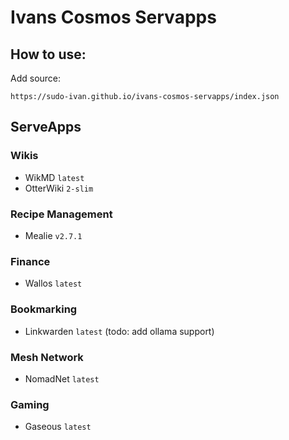 # Ivans Cosmos Servapps

## How to use:

Add source:

```
https://sudo-ivan.github.io/ivans-cosmos-servapps/index.json
```

## ServeApps

### Wikis

- WikMD `latest`
- OtterWiki `2-slim`

### Recipe Management

- Mealie `v2.7.1`

### Finance

- Wallos `latest`

### Bookmarking

- Linkwarden `latest` (todo: add ollama support)

### Mesh Network

- NomadNet `latest`

### Gaming

- Gaseous `latest`